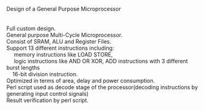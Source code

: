 Design of a General Purpose Microprocessor<br />
<br />
<br />
Full custom design.&nbsp;<br />
General purpose Multi-Cycle Microprocessor.&nbsp;<br />
Consist of SRAM, ALU and Register Files.&nbsp;<br />
Support 13 different instructions including:&nbsp;<br />
&nbsp; &nbsp; &nbsp;memory instructions like LOAD STORE,&nbsp;<br />
&nbsp; &nbsp; &nbsp;logic instructions like AND OR XOR, ADD instructions with 3 different burst lengths<br />
&nbsp; &nbsp; 16-bit division instruction. &nbsp;<br />
Optimized in terms of area, delay and power consumption. &nbsp;<br />
Perl script used as decode stage of the processor(decoding instructions by generating input control signals)<br />
Result verification by perl script.
